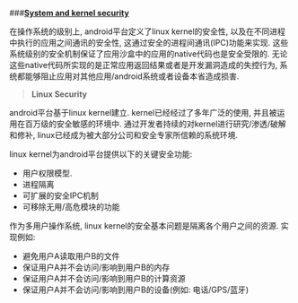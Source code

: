 

###[**System and kernel security**](http://source.android.com/security/overview/kernel-security.html)

在操作系统的级别上, android平台定义了linux kernel的安全性, 以及在不同进程中执行的应用之间通讯的安全性, 这通过安全的进程间通讯(IPC)功能来实现. 这些系统级别的安全机制保证了应用沙盒中的应用的native代码也是安全受限的. 无论这些native代码所实现的是正常应用返回结果或者是开发漏洞造成的失控行为, 系统都能够阻止应用对其他应用/android系统或者设备本省造成损害. 

> **Linux Security**

android平台基于linux kernel建立. kernel已经经过了多年广泛的使用, 并且被运用在百万级的安全敏感的环境中. 通过开发者持续的对kernel进行研究/渗透/破解和修补, linux已经成为被大部分公司和安全专家所信赖的系统环境.

linux kernel为android平台提供以下的关键安全功能:

 - 用户权限模型.
 - 进程隔离
 - 可扩展的安全IPC机制
 - 可移除无用/高危模块的功能

作为多用户操作系统, linux kernel的安全基本问题是隔离各个用户之间的资源. 实现例如:

 - 避免用户A读取用户B的文件
 - 保证用户A并不会访问/影响到用户B的内存
 - 保证用户A并不会访问/影响到用户B的计算资源
 - 保证用户A并不会访问/影响到用户B的设备(例如: 电话/GPS/蓝牙)
